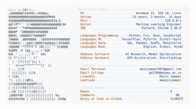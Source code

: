 <picture>
  <source srcset="https://raw.githubusercontent.com/mmazinjameel/mmazinjameel/main/dark_mode.svg?v=1740146864" media="(prefers-color-scheme: dark)">
  <img src="https://raw.githubusercontent.com/mmazinjameel/mmazinjameel/main/light_mode.svg?v=1740146864">
</picture>
